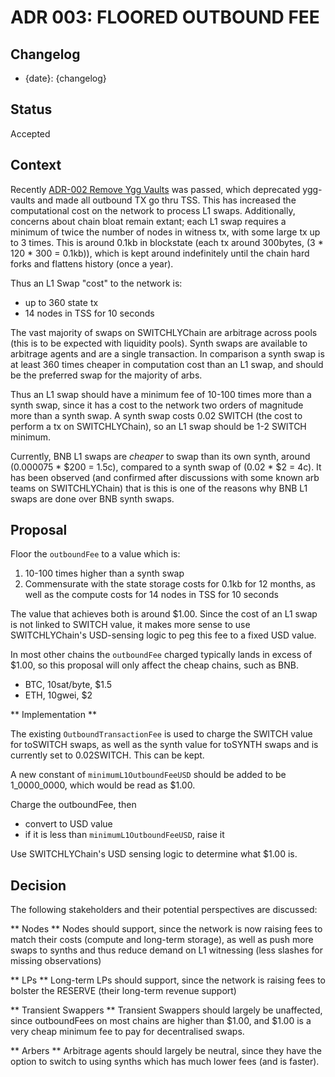 # ADR 003: FLOORED OUTBOUND FEE

## Changelog

- {date}: {changelog}

## Status

Accepted

## Context

Recently [ADR-002 Remove Ygg Vaults](https://gitlab.com/switchly/switchlynode/-/blob/develop/docs/architecture/adr-002-removeyggvaults.md) was passed, which deprecated ygg-vaults and made all outbound TX go thru TSS. This has increased the computational cost on the network to process L1 swaps. Additionally, concerns about chain bloat remain extant; each L1 swap requires a minimum of twice the number of nodes in witness tx, with some large tx up to 3 times. This is around 0.1kb in blockstate (each tx around 300bytes, (3 \* 120 \* 300 = 0.1kb)), which is kept around indefinitely until the chain hard forks and flattens history (once a year).

Thus an L1 Swap "cost" to the network is:

- up to 360 state tx
- 14 nodes in TSS for 10 seconds

The vast majority of swaps on SWITCHLYChain are arbitrage across pools (this is to be expected with liquidity pools). Synth swaps are available to arbitrage agents and are a single transaction. In comparison a synth swap is at least 360 times cheaper in computation cost than an L1 swap, and should be the preferred swap for the majority of arbs.

Thus an L1 swap should have a minimum fee of 10-100 times more than a synth swap, since it has a cost to the network two orders of magnitude more than a synth swap. A synth swap costs 0.02 SWITCH (the cost to perform a tx on SWITCHLYChain), so an L1 swap should be 1-2 SWITCH minimum.

Currently, BNB L1 swaps are _cheaper_ to swap than its own synth, around (0.000075 \* $200 = 1.5c), compared to a synth swap of (0.02 \* $2 = 4c). It has been observed (and confirmed after discussions with some known arb teams on SWITCHLYChain) that is this is one of the reasons why BNB L1 swaps are done over BNB synth swaps.

## Proposal

Floor the `outboundFee` to a value which is:

1. 10-100 times higher than a synth swap
2. Commensurate with the state storage costs for 0.1kb for 12 months, as well as the compute costs for 14 nodes in TSS for 10 seconds

The value that achieves both is around $1.00. Since the cost of an L1 swap is not linked to SWITCH value, it makes more sense to use SWITCHLYChain's USD-sensing logic to peg this fee to a fixed USD value.

In most other chains the `outboundFee` charged typically lands in excess of $1.00, so this proposal will only affect the cheap chains, such as BNB.

- BTC, 10sat/byte, $1.5
- ETH, 10gwei, $2

** Implementation **

The existing `OutboundTransactionFee` is used to charge the SWITCH value for toSWITCH swaps, as well as the synth value for toSYNTH swaps and is currently set to 0.02SWITCH. This can be kept.

A new constant of `minimumL1OutboundFeeUSD` should be added to be 1_0000_0000, which would be read as $1.00.

Charge the outboundFee, then

- convert to USD value
- if it is less than `minimumL1OutboundFeeUSD`, raise it

Use SWITCHLYChain's USD sensing logic to determine what $1.00 is.

## Decision

The following stakeholders and their potential perspectives are discussed:

** Nodes **
Nodes should support, since the network is now raising fees to match their costs (compute and long-term storage), as well as push more swaps to synths and thus reduce demand on L1 witnessing (less slashes for missing observations)

** LPs **
Long-term LPs should support, since the network is raising fees to bolster the RESERVE (their long-term revenue support)

** Transient Swappers **
Transient Swappers should largely be unaffected, since outboundFees on most chains are higher than $1.00, and $1.00 is a very cheap minimum fee to pay for decentralised swaps.

** Arbers **
Arbitrage agents should largely be neutral, since they have the option to switch to using synths which has much lower fees (and is faster).
